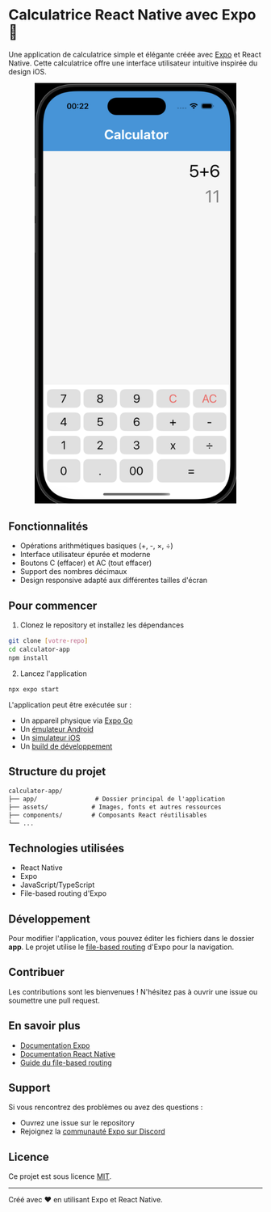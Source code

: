 # Calculatrice React Native avec Expo 🧮

Une application de calculatrice simple et élégante créée avec [Expo](https://expo.dev) et React Native. Cette calculatrice offre une interface utilisateur intuitive inspirée du design iOS.

<p align="center">
  <img src="./calculette.png" width="400" alt="Calculette Preview">
</p>

## Fonctionnalités

- Opérations arithmétiques basiques (+, -, ×, ÷)
- Interface utilisateur épurée et moderne
- Boutons C (effacer) et AC (tout effacer)
- Support des nombres décimaux
- Design responsive adapté aux différentes tailles d'écran

## Pour commencer

1. Clonez le repository et installez les dépendances
```bash
git clone [votre-repo]
cd calculator-app
npm install
```

2. Lancez l'application
```bash
npx expo start
```

L'application peut être exécutée sur :
- Un appareil physique via [Expo Go](https://expo.dev/go)
- Un [émulateur Android](https://docs.expo.dev/workflow/android-studio-emulator/)
- Un [simulateur iOS](https://docs.expo.dev/workflow/ios-simulator/)
- Un [build de développement](https://docs.expo.dev/develop/development-builds/introduction/)

## Structure du projet

```
calculator-app/
├── app/                # Dossier principal de l'application
├── assets/            # Images, fonts et autres ressources
├── components/        # Composants React réutilisables
└── ...
```

## Technologies utilisées

- React Native
- Expo
- JavaScript/TypeScript
- File-based routing d'Expo

## Développement

Pour modifier l'application, vous pouvez éditer les fichiers dans le dossier **app**. Le projet utilise le [file-based routing](https://docs.expo.dev/router/introduction) d'Expo pour la navigation.

## Contribuer

Les contributions sont les bienvenues ! N'hésitez pas à ouvrir une issue ou soumettre une pull request.

## En savoir plus

- [Documentation Expo](https://docs.expo.dev/)
- [Documentation React Native](https://reactnative.dev/)
- [Guide du file-based routing](https://docs.expo.dev/router/introduction/)

## Support

Si vous rencontrez des problèmes ou avez des questions :
- Ouvrez une issue sur le repository
- Rejoignez la [communauté Expo sur Discord](https://chat.expo.dev)

## Licence

Ce projet est sous licence [MIT](LICENSE).

---

Créé avec ❤️ en utilisant Expo et React Native.
